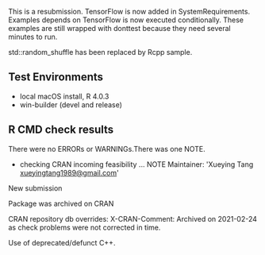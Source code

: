 This is a resubmission. TensorFlow is now added in SystemRequirements. Examples depends on TensorFlow is now executed conditionally. These examples are still wrapped with donttest because they need several minutes to run.

std::random_shuffle has been replaced by Rcpp sample.

## Test Environments
* local macOS install, R 4.0.3
* win-builder (devel and release)

## R CMD check results
There were no ERRORs or WARNINGs.There was one NOTE.

* checking CRAN incoming feasibility ... NOTE
Maintainer: 'Xueying Tang <xueyingtang1989@gmail.com>'

New submission

Package was archived on CRAN

CRAN repository db overrides:
  X-CRAN-Comment: Archived on 2021-02-24 as check problems were not
    corrected in time.

  Use of deprecated/defunct C++.







